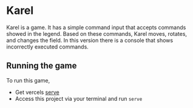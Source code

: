 # Karel

Karel is a game. It has a simple command input that accepts commands showed in the legend. Based on these commands, Karel moves, rotates, and changes the field. In this version there is a console that shows incorrectly executed commands.

## Running the game

To run this game,

-   Get vercels [serve](https://www.npmjs.com/package/serve)
-   Access this project via your terminal and run `serve`
